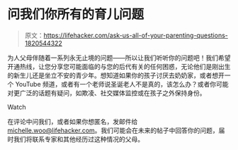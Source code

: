 # 问我们你所有的育儿问题

> 原文：<https://lifehacker.com/ask-us-all-of-your-parenting-questions-1820544322>

为人父母伴随着一系列永无止境的问题——所以让我们听听你的问题吧！我们希望开通热线，让您分享您可能面临的与您的后代有关的任何困惑，无论他们是刚出生的新生儿还是坐立不安的青少年。想知道如果你的孩子讨厌去奶奶家，或者想开一个 YouTube 频道，或者有一个老师说圣诞老人不是真的，该怎么办？或者你可能对更广泛的话题有疑问，如欺凌、社交媒体监控或在孩子之外保持身份。

Watch

在评论中问我们，或者如果你想匿名，发邮件给 michelle.woo@lifehacker.com。我们可能会在未来的帖子中回答你的问题，届时我们将联系专家和其他经历过这种情况的父母。